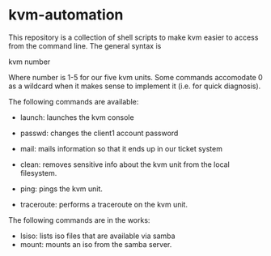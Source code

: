 # kvm-automation
This repository is a collection of shell scripts to make
kvm easier to access from the command line. The general
syntax is

kvm number <command>

Where number is 1-5 for our five kvm units. Some commands
accomodate 0 as a wildcard when it makes sense to implement
it (i.e. for quick diagnosis).

The following commands are available:

- launch: launches the kvm console
- passwd: changes the client1 account password
- mail: mails information so that it ends up in our ticket system
- clean: removes sensitive info about the kvm unit from
    the local filesystem.

- ping: pings the kvm unit.
- traceroute: performs a traceroute on the kvm unit.

The following commands are in the works:

- lsiso: lists iso files that are available via samba
- mount: mounts an iso from the samba server.
